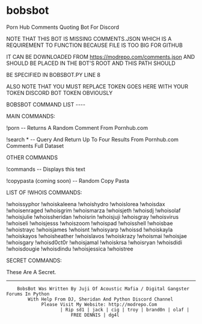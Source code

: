 # bobsbot
Porn Hub Comments Quoting Bot For Discord

NOTE THAT THIS BOT IS MISSING COMMENTS.JSON WHICH IS A REQUIREMENT TO FUNCTION BECAUSE FILE IS TOO BIG FOR GITHUB

IT CAN BE DOWNLOADED FROM https://modrepo.com/comments.json AND SHOULD BE PLACED IN THE BOT'S ROOT AND THIS PATH SHOULD

BE SPECIFIED IN BOBSBOT.PY LINE 8

ALSO NOTE THAT YOU MUST REPLACE TOKEN GOES HERE WITH YOUR TOKEN DISCORD BOT TOKEN OBVIOUSLY




BOBSBOT COMMAND LIST ----

MAIN COMMANDS: 

!porn -- Returns A Random Comment From Pornhub.com 

!search *  -- Query And Return Up To Four Results From Pornhub.com Comments Full Dataset 

OTHER COMMANDS

!commands -- Displays this text

!copypasta (coming soon) -- Random Copy Pasta 

LIST OF !WHOIS COMMANDS:

 !whoissyphor !whoiskaleena !whoishydro !whoislorea !whoisdax !whoisenraged
 !whoisgrim !whoismarza !whoisjeth !whoisdj !whoisolaf !whoisjulie
 !whoissheridan !whoisrin !whoisjuji !whoisgray !whoisvirus !whoiseli
 !whoisjesss !whoiszoom !whoispad !whoisshell !whoisbae !whoistrayc
 !whoisjames !whoisnt !whoisyarp !whoissd !whoiskayla !whoiskayos
 !whoisheather !whoislavos !whoiskrazy !whoismai !whoisjae !whoisgary
 !whoisd0ct0r !whoisjamal !whoiskrsa !whoisryan !whoisdidi !whoisdougie
 !whoisdindu !whoisjessica !whoistree

SECRET COMMANDS: 

 These Are A Secret.

----------------------------------------------------------------------------------------------------------------------------------

		BobsBot Was Written By Juji Of Acoustic Mafia / Digital Gangster Forums In Python
			With Help From DJ, Sheridan And Python Discord Channel 
				 Please Visit My Website: http://modrepo.Com
						| Rip sd1 | jack | cig | troy | brand0n | olaf | 
							FREE DENNIS | dg4l 	

